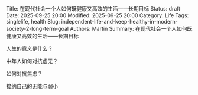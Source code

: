 Title: 在现代社会一个人如何既健康又高效的生活——长期目标
Status: draft
Date: 2025-09-25 20:00
Modified: 2025-09-25 20:00
Category: Life
Tags: singlelife, health
Slug: independent-life-and-keep-healthy-in-modern-society-2-long-term-goal
Authors: Martin
Summary: 在现代社会一个人如何既健康又高效的生活——长期目标

人生的意义是什么？

中年人如何对抗虚无？

如何对抗焦虑？

接纳自己的无能与弱小

